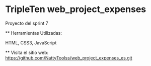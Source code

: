 # TripleTen web_project_expenses

Proyecto del sprint 7

** Herramientas Utilizadas:

HTML, CSS3, JavaScript

** Visita el sitio web:
https://github.com/NattyToolss/web_project_expenses_es.git
